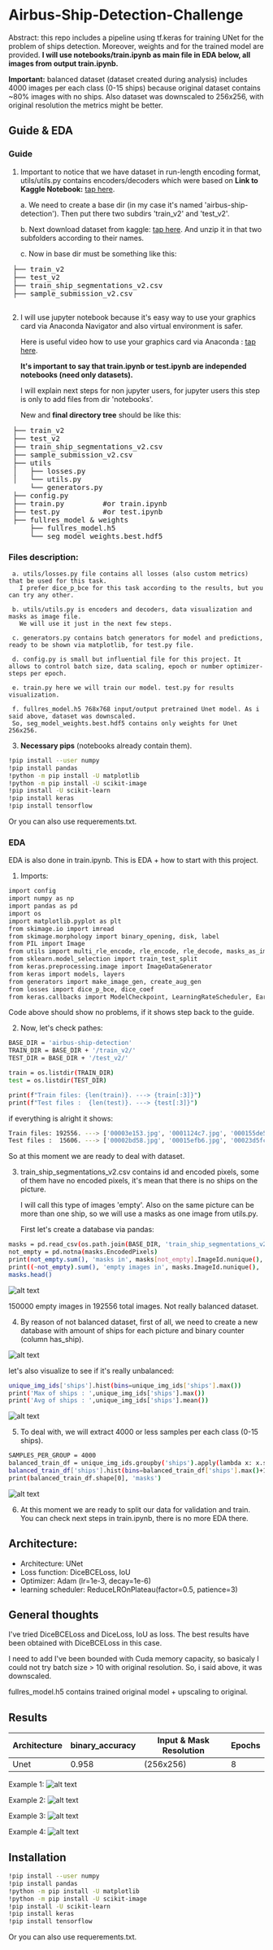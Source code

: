 # Airbus-Ship-Detection-Challenge

Abstract: this repo includes a pipeline using tf.keras for training UNet for the problem of ships detection.
Moreover, weights and for the trained model are provided. **I will use notebooks/train.ipynb as main file in EDA below, all images from output train.ipynb.**

**Important:** balanced dataset (dataset created during analysis) includes 4000 images per each class (0-15 ships) because original dataset contains ~80% images with no ships. Also dataset was downscaled to 256x256, with original resolution the metrics might be better.

## Guide & EDA
### Guide

1. Important to notice that we have dataset in run-length encoding format, utils/utils.py contains encoders/decoders which were based on 
 **Link to Kaggle Notebook:** [tap here](https://www.kaggle.com/paulorzp/run-length-encode-and-decode).
 
   a. We need to create a base dir (in my case it's named 'airbus-ship-detection'). Then put there two subdirs 'train_v2' and 'test_v2'.
 
   b. Next download dataset from kaggle: [tap here](https://www.kaggle.com/competitions/airbus-ship-detection/data). And unzip it in that two subfolders according to their names.
 
   c. Now in base dir must be something like this:
 <pre>
 ├── train_v2
 ├── test_v2
 ├── train_ship_segmentations_v2.csv
 ├── sample_submission_v2.csv
 </pre>
 
2. I will use jupyter notebook because it's easy way to use your graphics card via Anaconda Navigator and also virtual environment is safer.

   Here is useful video how to use your graphics card via Anaconda : [tap here](https://www.youtube.com/watch?v=r31jnE7pR-g).

   **It's important to say that train.ipynb or test.ipynb are independed notebooks (need only datasets).**
   
   I will explain next steps for non jupyter users, for jupyter users this step is only to add files from dir 'notebooks'.

   New and **final directory tree** should be like this:
<pre>
 ├── train_v2
 ├── test_v2
 ├── train_ship_segmentations_v2.csv
 ├── sample_submission_v2.csv
 ├── utils
 │   ├── losses.py
 │   └── utils.py
     └── generators.py
 ├── config.py
 ├── train.py         #or train.ipynb
 ├── test.py          #or test.ipynb
 ├── fullres_model & weights
     ├── fullres_model.h5
     └── seg_model_weights.best.hdf5
</pre>
   ### Files description:
     a. utils/losses.py file contains all losses (also custom metrics) that be used for this task.
       I prefer dice_p_bce for this task according to the results, but you can try any other. 
  
     b. utils/utils.py is encoders and decoders, data visualization and masks as image file.
       We will use it just in the next few steps.
  
     c. generators.py contains batch generators for model and predictions, ready to be shown via matplotlib, for test.py file.
     
     d. config.py is small but influential file for this project. It allows to control batch size, data scaling, epoch or number optimizer-steps per epoch. 
     
     e. train.py here we will train our model. test.py for results visualization.
     
     f. fullres_model.h5 768x768 input/output pretrained Unet model. As i said above, dataset was downscaled.
     So, seg_model_weights.best.hdf5 contains only weights for Unet 256x256.
     
3. **Necessary pips** (notebooks already contain them).

```sh
!pip install --user numpy
!pip install pandas
!python -m pip install -U matplotlib
!python -m pip install -U scikit-image
!pip install -U scikit-learn
!pip install keras
!pip install tensorflow
```

Or you can also use requerements.txt.

### EDA 
EDA is also done in train.ipynb. This is EDA + how to start with this project.

1. Imports:
```sh
import config
import numpy as np
import pandas as pd
import os
import matplotlib.pyplot as plt
from skimage.io import imread
from skimage.morphology import binary_opening, disk, label
from PIL import Image
from utils import multi_rle_encode, rle_encode, rle_decode, masks_as_image, masks_as_color, showImage
from sklearn.model_selection import train_test_split
from keras.preprocessing.image import ImageDataGenerator
from keras import models, layers
from generators import make_image_gen, create_aug_gen
from losses import dice_p_bce, dice_coef
from keras.callbacks import ModelCheckpoint, LearningRateScheduler, EarlyStopping, ReduceLROnPlateau
```

   Code above should show no problems, if it shows step back to the guide.

2. Now, let's check pathes:
```sh
BASE_DIR = 'airbus-ship-detection'
TRAIN_DIR = BASE_DIR + '/train_v2/'
TEST_DIR = BASE_DIR + '/test_v2/'
```

```sh
train = os.listdir(TRAIN_DIR)
test = os.listdir(TEST_DIR)

print(f"Train files: {len(train)}. ---> {train[:3]}")
print(f"Test files :  {len(test)}. ---> {test[:3]}")
```
  if everything is alright it shows:
```sh
Train files: 192556. ---> ['00003e153.jpg', '0001124c7.jpg', '000155de5.jpg']
Test files :  15606. ---> ['00002bd58.jpg', '00015efb6.jpg', '00023d5fc.jpg']
```

  So at this moment we are ready to deal with dataset.

3. train_ship_segmentations_v2.csv contains id and encoded pixels, some of them have no encoded pixels, it's mean that there is no ships on the picture.

     I will call this type of images 'empty'. Also on the same picture can be more than one ship, so we will use a masks as one image from utils.py.

     First let's create a database via pandas:
```sh
masks = pd.read_csv(os.path.join(BASE_DIR, 'train_ship_segmentations_v2.csv'))
not_empty = pd.notna(masks.EncodedPixels)
print(not_empty.sum(), 'masks in', masks[not_empty].ImageId.nunique(), 'images')
print((~not_empty).sum(), 'empty images in', masks.ImageId.nunique(), 'total images')
masks.head()
```
 ![alt text](images/main_database.PNG)

   150000 empty images in 192556 total images. Not really balanced dataset.

4. By reason of not balanced dataset, first of all, we need to create a new database with amount of ships for each picture and binary counter (column has_ship).
 
![alt text](images/processed_database.PNG)

 let's also visualize to see if it's really unbalanced:
 ```sh
 unique_img_ids['ships'].hist(bins=unique_img_ids['ships'].max())
 print('Max of ships : ',unique_img_ids['ships'].max())
 print('Avg of ships : ',unique_img_ids['ships'].mean())
```
 ![alt text](images/visualization_unbalanced.PNG)
 
 5. To deal with, we will extract 4000 or less samples per each class (0-15 ships).
 ```sh
 SAMPLES_PER_GROUP = 4000
 balanced_train_df = unique_img_ids.groupby('ships').apply(lambda x: x.sample(SAMPLES_PER_GROUP) if len(x) > SAMPLES_PER_GROUP else x)
 balanced_train_df['ships'].hist(bins=balanced_train_df['ships'].max()+1)
 print(balanced_train_df.shape[0], 'masks')
 ```
![alt text](images/balanced_data.PNG)

6) At this moment we are ready to split our data for validation and train. You can check next steps in train.ipynb, there is no more EDA there.


## Architecture:

 - Architecture: UNet
 - Loss function: DiceBCELoss, IoU
 - Optimizer: Adam (lr=1e-3, decay=1e-6)
 - learning scheduler: ReduceLROnPlateau(factor=0.5, patience=3)
 
 ## General thoughts
 
 I've tried DiceBCELoss and DiceLoss, IoU as loss.
 The best results have been obtained with DiceBCELoss in this case.
 
 I need to add I've been bounded with Cuda memory capacity, so basicaly I could not try batch size > 10 with original resolution. So, i said above, it was downscaled.
 
fullres_model.h5 contains trained original model + upscaling to original.

## Results
| Architecture | binary_accuracy | Input & Mask Resolution | Epochs |
| ------ | ------ | ------ | ------ |
| Unet | 0.958 | (256x256)  | 8 |

Example 1:
 ![alt text](images/pred1.PNG)
 
Example 2: 
 ![alt text](images/pred2.PNG)
 
Example 3: 
 ![alt text](images/pred3.PNG)
 
Example 4: 
 ![alt text](images/pred4.PNG)
 
 ## Installation

```sh
!pip install --user numpy
!pip install pandas
!python -m pip install -U matplotlib
!python -m pip install -U scikit-image
!pip install -U scikit-learn
!pip install keras
!pip install tensorflow
```

Or you can also use requerements.txt.

